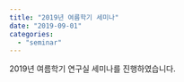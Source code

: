 ```yaml
---
title: "2019년 여름학기 세미나"
date: "2019-09-01"
categories:
  - "seminar"
---
```


2019년 여름학기 연구실 세미나를 진행하였습니다.